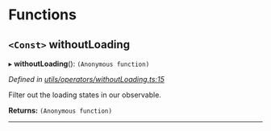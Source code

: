 

# Functions

<a id="withoutloading"></a>

## `<Const>` withoutLoading

▸ **withoutLoading**(): `(Anonymous function)`

*Defined in [utils/operators/withoutLoading.ts:15](https://github.com/paritytech/js-libs/blob/3a885fe/packages/light.js/src/utils/operators/withoutLoading.ts#L15)*

Filter out the loading states in our observable.

**Returns:** `(Anonymous function)`

___

